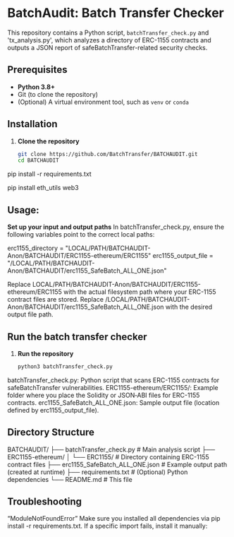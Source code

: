 # BatchAudit:  Batch Transfer Checker

This repository contains a Python script, `batchTransfer_check.py` and 'tx_analysis.py', which analyzes a directory of ERC-1155 contracts and outputs a JSON report of safeBatchTransfer-related security checks.

## Prerequisites

- **Python 3.8+**  
- Git (to clone the repository)  
- (Optional) A virtual environment tool, such as `venv` or `conda`

## Installation 

1. **Clone the repository**

   ```bash
   git clone https://github.com/BatchTransfer/BATCHAUDIT.git
   cd BATCHAUDIT


pip install -r requirements.txt

pip install eth_utils web3

## Usage:

**Set up your input and output paths**
In batchTransfer_check.py, ensure the following variables point to the correct local paths:

  
  erc1155_directory = "LOCAL/PATH/BATCHAUDIT-Anon/BATCHAUDIT/ERC1155-ethereum/ERC1155"
  erc1155_output_file = "/LOCAL/PATH/BATCHAUDIT-Anon/BATCHAUDIT/erc1155_SafeBatch_ALL_ONE.json"
  
  Replace LOCAL/PATH/BATCHAUDIT-Anon/BATCHAUDIT/ERC1155-ethereum/ERC1155 with the actual filesystem path where your ERC-1155 contract files are stored.
  Replace /LOCAL/PATH/BATCHAUDIT-Anon/BATCHAUDIT/erc1155_SafeBatch_ALL_ONE.json with the desired output file path.


## Run the batch transfer checker


1. **Run the repository**

   ```bash
   python3 batchTransfer_check.py


batchTransfer_check.py: Python script that scans ERC-1155 contracts for safeBatchTransfer vulnerabilities.
ERC1155-ethereum/ERC1155/: Example folder where you place the Solidity or JSON‐ABI files for ERC-1155 contracts.
erc1155_SafeBatch_ALL_ONE.json: Sample output file (location defined by erc1155_output_file).



## Directory Structure

BATCHAUDIT/
├── batchTransfer_check.py       # Main analysis script
├── ERC1155-ethereum/
│   └── ERC1155/                 # Directory containing ERC-1155 contract files
├── erc1155_SafeBatch_ALL_ONE.json  # Example output path (created at runtime)
├── requirements.txt             # (Optional) Python dependencies
└── README.md                    # This file



## Troubleshooting

“ModuleNotFoundError”
Make sure you installed all dependencies via pip install -r requirements.txt. If a specific import fails, install it manually:
